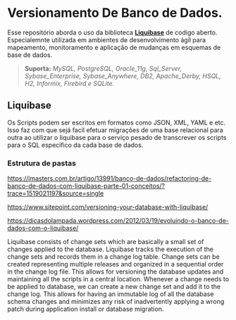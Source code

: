 # Versionamento De Banco de Dados.

Esse repositório aborda o uso da biblioteca **[Liquibase](http://www.liquibase.org/index.html)** de codigo aberto. Especialemnte utilizada em ambientes de desenvolvimento ágil para mapeamento, monitoramento e aplicação de mudanças em esquemas de base de dados.

> **Suporta:** *MySQL,	PostgreSQL, Oracle_11g, Sql_Server, Sybase_Enterprise, Sybase_Anywhere, DB2, Apache_Derby, HSQL, H2,	Informix, Firebird e SQLite.*

## Liquibase 

Os Scripts podem ser escritos em formatos como JSON, XML, YAML e etc. Isso faz com que sejá facil efetuar migrações de uma base relacional para outra ao utilizar o liquibase para o serviço pesado de transcrever os scripts para o SQL especifico da cada base de dados.

### Estrutura de pastas






https://imasters.com.br/artigo/13991/banco-de-dados/refactoring-de-banco-de-dados-com-liquibase-parte-01-conceitos/?trace=1519021197&source=single

https://www.sitepoint.com/versioning-your-database-with-liquibase/

https://dicasdolampada.wordpress.com/2012/03/19/evoluindo-o-banco-de-dados-com-o-liquibase/


Liquibase consists of change sets which are basically a small set of changes applied to the database. Liquibase tracks the execution of the change sets and records them in a change log table. Change sets can be created representing multiple releases and organized in a sequential order in the change log file. This allows for versioning the database updates and maintaining all the scripts in a central location. Whenever a change needs to be applied to database, we can create a new change set and add it to the change log. This allows for having an immutable log of all the database schema changes and minimizes any risk of inadvertently applying a wrong patch during application install or database migration.
